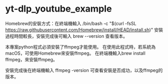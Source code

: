# yt-dlp_youtube_example
Homebrew的安裝方式：在終端機輸入
/bin/bash -c "$(curl -fsSL https://raw.githubusercontent.com/Homebrew/install/HEAD/install.sh)"
安裝過程時間較長，安裝完成後可輸入 brew --version 查看版本。

本專案python程式必須安裝了ffmpeg才能使用。
在使用此程式時，若系統為macOS，可使用Homebrew來安裝ffmpeg。
在終端機輸入brew install ffmpeg，來安裝ffmpeg。

安裝完成後在終端機輸入 ffmpeg -version 可查看安裝是否成功，以及ffmpeg的版本。

